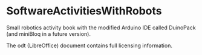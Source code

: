 SoftwareActivitiesWithRobots
============================

Small robotics activity book with the modified Arduino IDE called DuinoPack (and miniBloq in a future version).

The odt (LibreOffice) document contains full licensing information.
